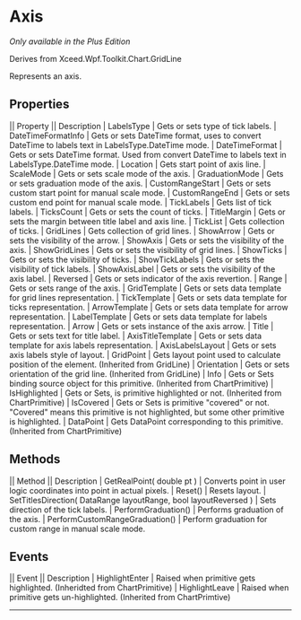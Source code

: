# Axis
_Only available in the Plus Edition_

Derives from Xceed.Wpf.Toolkit.Chart.GridLine

Represents an axis.

## Properties
|| Property || Description
| LabelsType | Gets or sets type of tick labels.
| DateTimeFormatInfo | Gets or sets DateTime format, uses to convert DateTime to labels text in LabelsType.DateTime mode.
| DateTimeFormat | Gets or sets DateTime format. Used from convert DateTime to labels text in LabelsType.DateTime mode.
| Location | Gets start point of axis line.
| ScaleMode | Gets or sets scale mode of the axis.
| GraduationMode | Gets or sets graduation mode of the axis.
| CustomRangeStart | Gets or sets custom start point for manual scale mode.
| CustomRangeEnd | Gets or sets custom end point for manual scale mode.
| TickLabels | Gets list of tick labels.
| TicksCount | Gets or sets the count of ticks.
| TitleMargin | Gets or sets the margin between title label and axis line.
| TickList | Gets collection of ticks.
| GridLines | Gets collection of grid lines.
| ShowArrow | Gets or sets the visibility of the arrow.
| ShowAxis | Gets or sets the visibility of the axis.
| ShowGridLines | Gets or sets the visibility of grid lines.
| ShowTicks | Gets or sets the visibility of ticks.
| ShowTickLabels | Gets or sets the visibility of tick labels.
| ShowAxisLabel | Gets or sets the visibility of the axis label.
| Reversed | Gets or sets indicator of the axis revertion.
| Range | Gets or sets range of the axis.
| GridTemplate | Gets or sets data template for grid lines representation.
| TickTemplate | Gets or sets data template for ticks representation.
| ArrowTemplate | Gets or sets data template for arrow representation.
| LabelTemplate | Gets or sets data template for labels representation.
| Arrow | Gets or sets instance of the axis arrow.
| Title | Gets or sets text for title label.
| AxisTitleTemplate | Gets or sets data template for axis labels representation.
| AxisLabelsLayout | Gets or sets axis labels style of layout.
| GridPoint | Gets layout point used to calculate position of the element. (Inherited from GridLine)
| Orientation | Gets or sets orientation of the grid line. (Inherited from GridLine)
| Info | Gets or Sets binding source object for this primitive. (Inherited from ChartPrimitive)
| IsHighlighted | Gets or Sets, is primitive highlighted or not. (Inherited from ChartPrimitive)
| IsCovered | Gets or Sets is primitive "covered" or not. "Covered" means this primitive is not highlighted, but some other primitive is highlighted.
| DataPoint | Gets DataPoint corresponding to this primitive. (Inherited from ChartPrimitive)

## Methods
|| Method || Description
| GetRealPoint( double pt ) | Converts point in user logic coordinates into point in actual pixels.
| Reset() | Resets layout.
| SetTitlesDirection( DataRange layoutRange, bool layoutReversed ) | Sets direction of the tick labels.
| PerformGraduation() | Performs graduation of the axis.
| PerformCustomRangeGraduation() | Perform graduation for custom range in manual scale mode.

## Events
|| Event || Description
| HighlightEnter | Raised when primitive gets highlighted. (Inheridted from ChartPrimitive)
| HighlightLeave | Raised when primitive gets un-highlighted. (Inherited from ChartPrimtive)

---
